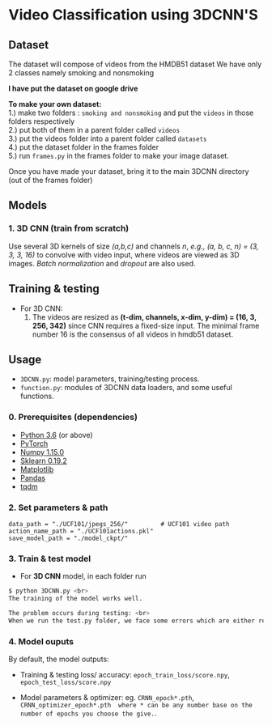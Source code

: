 # Video Classification using 3DCNN'S


## Dataset
The dataset will compose of videos from the HMDB51 dataset
We have only 2 classes namely smoking and nonsmoking

**I have put the dataset on google drive**


**To make your own dataset: <br>**
1.) make two folders : `smoking and nonsmoking` and put the `videos` in those folders respectively<br>
2.) put both of them in a parent folder called `videos`<br>
3.) put the videos folder into a parent folder called `datasets`<br>
4.) put the dataset folder in the frames folder<br>
5.) run `frames.py` in the frames folder to make your image dataset.<br>

Once you have made your dataset, bring it to the main 3DCNN directory (out of the frames folder)<br>


## Models 
### 1. 3D CNN (train from scratch)
Use several 3D kernels of size *(a,b,c)* and channels *n*,  *e.g., (a, b, c, n) = (3, 3, 3, 16)* to convolve with video input, where videos are viewed as 3D images. *Batch normalization* and *dropout* are also used.


## Training & testing
- For 3D CNN:
   1. The videos are resized as **(t-dim, channels, x-dim, y-dim) = (16, 3, 256, 342)** since CNN requires a fixed-size input. 
   The minimal frame number 16 is the consensus of all videos in hmdb51 dataset.
 
## Usage 
  - `3DCNN.py`: model parameters, training/testing process.
  - `function.py`: modules of 3DCNN data loaders, and some useful functions.

### 0. Prerequisites (dependencies)
- [Python 3.6](https://www.python.org/) (or above)
- [PyTorch](https://pytorch.org/)
- [Numpy 1.15.0](http://www.numpy.org/) 
- [Sklearn 0.19.2](https://scikit-learn.org/stable/)
- [Matplotlib](https://matplotlib.org/)
- [Pandas](https://pandas.pydata.org/)
- [tqdm](https://github.com/tqdm/tqdm)


### 2. Set parameters & path

```
data_path = "./UCF101/jpegs_256/"         # UCF101 video path
action_name_path = "./UCF101actions.pkl"
save_model_path = "./model_ckpt/"
```

### 3. Train & test model

- For **3D CNN** model, in each folder run
```bash
$ python 3DCNN.py <br>
The training of the model works well.

The problem occurs during testing: <br> 
When we run the test.py folder, we face some errors which are either related to dimensions of the test video input which is not matching the parameters of the saved model, or when we try to tranpose the matrix to fit the dimensioned but fall short of a dimension. 
```


### 4. Model ouputs

By default, the model outputs:

- Training & testing loss/ accuracy: `epoch_train_loss/score.npy`, `epoch_test_loss/score.npy`

- Model parameters & optimizer: eg. `CRNN_epoch*.pth`, `CRNN_optimizer_epoch*.pth  where * can be any number base on the number of epochs you choose the give.`.

<br>
